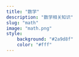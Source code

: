 ```yaml
---
title: "数学"
description: "数学相关知识"
slug: "math"
image: "math.png"
style:
    background: "#2a9d8f"
    color: "#fff"
---
```

